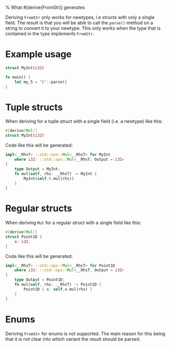 % What #[derive(FromStr)] generates

Deriving `FromStr` only works for newtypes, i.e structs with only a single
field. The result is that you will be able to call the `parse()` method on a
string to convert it to your newtype. This only works when the type that is
contained in the type implements `FromStr`.

# Example usage

```rust
struct MyInt(i32)

fn main() {
    let my_5 = "5"::parse()
}
```

# Tuple structs

When deriving for a tuple struct with a single field (i.e. a newtype) like this:

```rust
#[derive(Mul)]
struct MyInt(i32)
```

Code like this will be generated:

```rust
impl<__RhsT> ::std::ops::Mul<__RhsT> for MyInt
    where i32: ::std::ops::Mul<__RhsT, Output = i32>
{
    type Output = MyInt;
    fn mul(self, rhs: __RhsT) -> MyInt {
        MyInt(self.0.mul(rhs))
    }
}
```

# Regular structs

When deriving `Mul` for a regular struct with a single field like this:

```rust
#[derive(Mul)]
struct Point1D {
    x: i32,
}
```

Code like this will be generated:

```rust
impl<__RhsT> ::std::ops::Mul<__RhsT> for Point1D
    where i32: ::std::ops::Mul<__RhsT, Output = i32>
{
    type Output = Point1D;
    fn mul(self, rhs: __RhsT) -> Point1D {
        Point1D { x: self.x.mul(rhs) }
    }
}
```

# Enums

Deriving `FromStr` for enums is not supported. The main reason for this being
that it is not clear into which variant the result should be parsed.
